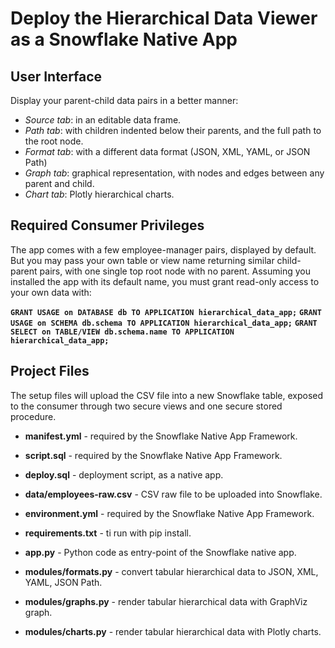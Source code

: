 # Deploy the Hierarchical Data Viewer as a Snowflake Native App

## User Interface

Display your parent-child data pairs in a better manner:

* *Source tab*: in an editable data frame.
* *Path tab*: with children indented below their parents, and the full path to the root node.
* *Format tab*: with a different data format (JSON, XML, YAML, or JSON Path)
* *Graph tab*: graphical representation, with nodes and edges between any parent and child.
* *Chart tab*: Plotly hierarchical charts.

## Required Consumer Privileges

The app comes with a few employee-manager pairs, displayed by default. But you may pass your own table or view name returning similar child-parent pairs, with one single top root node with no parent. Assuming you installed the app with its default name, you must grant read-only access to your own data with:

**`GRANT USAGE on DATABASE db TO APPLICATION hierarchical_data_app;`**
**`GRANT USAGE on SCHEMA db.schema TO APPLICATION hierarchical_data_app;`**
**`GRANT SELECT on TABLE/VIEW db.schema.name TO APPLICATION hierarchical_data_app;`**

## Project Files

The setup files will upload the CSV file into a new Snowflake table, exposed to the consumer through two secure views and one secure stored procedure.

* **manifest.yml** - required by the Snowflake Native App Framework.
* **script.sql** - required by the Snowflake Native App Framework.
* **deploy.sql** - deployment script, as a native app.
* **data/employees-raw.csv** - CSV raw file to be uploaded into Snowflake.
* **environment.yml** - required by the Snowflake Native App Framework.
* **requirements.txt** - ti run with pip install.

* **app.py** - Python code as entry-point of the Snowflake native app.
* **modules/formats.py** - convert tabular hierarchical data to JSON, XML, YAML, JSON Path.
* **modules/graphs.py** - render tabular hierarchical data with GraphViz graph.
* **modules/charts.py** - render tabular hierarchical data with Plotly charts.